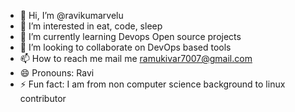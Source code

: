 - 👋 Hi, I’m @ravikumarvelu
- 👀 I’m interested in eat, code, sleep
- 🌱 I’m currently learning Devops Open source projects
- 💞️ I’m looking to collaborate on DevOps based tools
- 📫 How to reach me mail me ramukivar7007@gmail.com
- 😄 Pronouns: Ravi
- ⚡ Fun fact: I am from non computer science background to linux contributor

<!---
ravikumarvelu/ravikumarvelu is a ✨ special ✨ repository because its `README.md` (this file) appears on your GitHub profile.
You can click the Preview link to take a look at your changes.
--->
